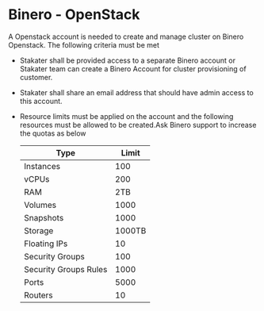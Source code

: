 # Binero - OpenStack

A Openstack account is needed to create and manage cluster on Binero Openstack. The following criteria must be met

- Stakater shall be provided access to a separate Binero account or Stakater team can create a Binero Account for cluster provisioning of customer.
- Stakater shall share an email address that should have admin access to this account.
- Resource limits must be applied on the account and the following resources must be allowed to be created.Ask Binero support to increase the quotas as below

  | Type | Limit |
  |---|---|
  | Instances | 100|
  | vCPUs | 200 |
  | RAM | 2TB |
  | Volumes | 1000 |
  | Snapshots | 1000 |
  | Storage | 1000TB |
  | Floating IPs | 10 |
  | Security Groups | 100 |
  | Security Groups Rules | 1000 |
  | Ports	 | 5000 |
  | Routers | 10 |

